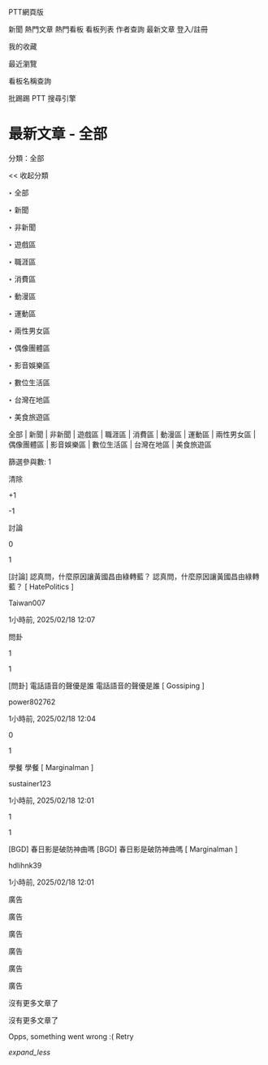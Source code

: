 PTT網頁版

 新聞  熱門文章  熱門看板  看板列表  作者查詢  最新文章  登入/註冊 

 我的收藏 

 最近瀏覽 

 看板名稱查詢 

 批踢踢 PTT 搜尋引擎 

# 最新文章 - 全部

分類：全部

<< 收起分類

‣ 全部

‣ 新聞

‣ 非新聞

‣ 遊戲區

‣ 職涯區

‣ 消費區

‣ 動漫區

‣ 運動區

‣ 兩性男女區

‣ 偶像團體區

‣ 影音娛樂區

‣ 數位生活區

‣ 台灣在地區

‣ 美食旅遊區

全部 | 新聞 | 非新聞 | 遊戲區 | 職涯區 | 消費區 | 動漫區 | 運動區 | 兩性男女區 | 偶像團體區 | 影音娛樂區 | 數位生活區 | 台灣在地區 | 美食旅遊區

篩選參與數: 1

清除

+1

-1

討論 

0 

1 

[討論] 認真問，什麼原因讓黃國昌由綠轉藍？ 認真問，什麼原因讓黃國昌由綠轉藍？ [ HatePolitics ] 

Taiwan007

1小時前, 2025/02/18 12:07

問卦 

1 

1 

[問卦] 電話語音的聲優是誰 電話語音的聲優是誰 [ Gossiping ] 

power802762

1小時前, 2025/02/18 12:04

0 

1 

學餐 學餐 [ Marginalman ] 

sustainer123

1小時前, 2025/02/18 12:01

1 

1 

[BGD] 春日影是破防神曲嗎 [BGD] 春日影是破防神曲嗎 [ Marginalman ] 

hdlihnk39

1小時前, 2025/02/18 12:01

廣告

廣告

廣告

廣告

廣告

廣告

沒有更多文章了

沒有更多文章了

Opps, something went wrong :( Retry

 _expand_less_
